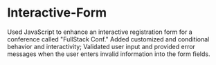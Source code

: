 # Interactive-Form
Used JavaScript to enhance an interactive registration form for a conference called "FullStack Conf."
Added customized and conditional behavior and interactivity;
Validated user input and provided error messages when the user enters invalid information into the form fields.
